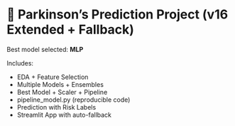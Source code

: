 # 🧠 Parkinson’s Prediction Project (v16 Extended + Fallback)

Best model selected: **MLP**

Includes:
- EDA + Feature Selection
- Multiple Models + Ensembles
- Best Model + Scaler + Pipeline
- pipeline_model.py (reproducible code)
- Prediction with Risk Labels
- Streamlit App with auto-fallback
